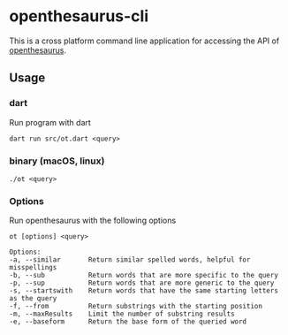 # openthesaurus-cli

This is a cross platform command line application for accessing the API of [openthesaurus](https://openthesaurus.de).

## Usage

### dart

Run program with dart

```
dart run src/ot.dart <query>
```

### binary (macOS, linux)

```terminal
./ot <query>
```

### Options

Run openthesaurus with the following options

```
ot [options] <query>

Options:
-a, --similar       Return similar spelled words, helpful for misspellings
-b, --sub           Return words that are more specific to the query
-p, --sup           Return words that are more generic to the query
-s, --startswith    Return words that have the same starting letters as the query
-f, --from          Return substrings with the starting position
-m, --maxResults    Limit the number of substring results
-e, --baseform      Return the base form of the queried word
```
